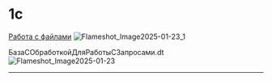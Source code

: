 # 1c
[Работа с файлами](https://github.com/DADUSHKA/1c/tree/master/IRS-Education)
![Flameshot_Image2025-01-23_1](https://github.com/user-attachments/assets/8d21cb24-a2fc-4b5b-b2fd-50d91ffbb4ae)




БазаСОбработкойДляРаботыСЗапросами.dt    
![Flameshot_Image2025-01-23](https://github.com/user-attachments/assets/717ada2b-eb38-4df2-adf2-e9b21caf83a9)

---


